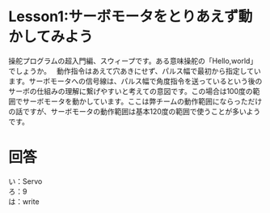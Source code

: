 # Lesson1:サーボモータをとりあえず動かしてみよう
操舵プログラムの超入門編、スウィープです。ある意味操舵の「Hello,world」でしょうか。  
動作指令はあえて穴あきにせず、パルス幅で最初から指定しています。サーボモータへの信号線は、パルス幅で角度指令を送っているという後のサーボの仕組みの理解に繋げやすいと考えての意図です。この場合は100度の範囲でサーボモータを動かしています。ここは弊チームの動作範囲にならっただけの話ですが、サーボモータの動作範囲は基本120度の範囲で使うことが多いようです。  
# 回答
い：Servo  
ろ：9  
は：write  
